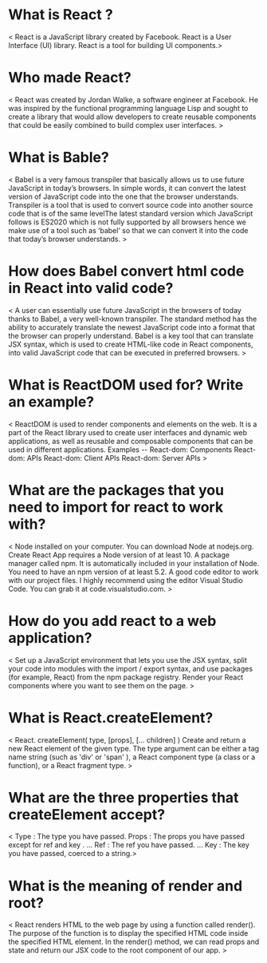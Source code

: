 # What is React ? 
 < React is a JavaScript library created by Facebook. 
 React is a User Interface (UI) library.
 React is a tool for building UI components.>

# Who made React?
< React was created by Jordan Walke, a software engineer at Facebook. He was inspired by the functional programming language Lisp and sought to create a library that would allow developers to create reusable components that could be easily combined to build complex user interfaces. >

# What is Bable?
< Babel is a very famous transpiler that basically allows us to use future JavaScript in today’s browsers. In simple words, it can convert the latest version of JavaScript code into the one that the browser understands. Transpiler is a tool that is used to convert source code into another source code that is of the same levelThe latest standard version which JavaScript follows is ES2020 which is not fully supported by all browsers hence we make use of a tool such as ‘babel’ so that we can convert it into the code that today’s browser understands. >

# How does Babel convert html code in React into valid code?
< A user can essentially use future JavaScript in the browsers of today thanks to Babel, a very well-known transpiler.
The standard method has the ability to accurately translate the newest JavaScript code into a format that the browser can properly understand.
Babel is a key tool that can translate JSX syntax, which is used to create HTML-like code in React components, into valid JavaScript code that can be executed in preferred browsers. >

# What is ReactDOM used for? Write an example?
< ReactDOM is used to render components and elements on the web. It is a part of the React library used to create user interfaces and dynamic web applications, as well as reusable and composable components that can be used in different applications. Examples -- React-dom: Components
React-dom: APIs
React-dom: Client APIs
React-dom: Server APIs >

# What are the packages that you need to import for react to work with?
< Node installed on your computer. You can download Node at nodejs.org. Create React App requires a Node version of at least 10.
A package manager called npm. It is automatically included in your installation of Node. You need to have an npm version of at least 5.2.
A good code editor to work with our project files. I highly recommend using the editor Visual Studio Code. You can grab it at code.visualstudio.com. >

# How do you add react to a web application?
< Set up a JavaScript environment that lets you use the JSX syntax, split your code into modules with the import / export syntax, and use packages (for example, React) from the npm package registry.
Render your React components where you want to see them on the page. >

# What is React.createElement?
< React. createElement( type, [props], [... children] ) Create and return a new React element of the given type. The type argument can be either a tag name string (such as 'div' or 'span' ), a React component type (a class or a function), or a React fragment type. >

# What are the three properties that createElement accept?
< Type : The type you have passed.
Props : The props you have passed except for ref and key . ...
Ref : The ref you have passed. ...
Key : The key you have passed, coerced to a string.>

# What is the meaning of render and root?
< React renders HTML to the web page by using a function called render(). The purpose of the function is to display the specified HTML code inside the specified HTML element. In the render() method, we can read props and state and return our JSX code to the root component of our app. >